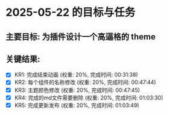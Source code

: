 # 2025-05-22 的目标与任务

## 主要目标: 为插件设计一个高逼格的 theme

## 关键结果:

- [x] KR1: 完成结束动画 (权重: 20%, 完成时间: 00:31:38)
- [x] KR2: 每个组件的名称修改 (权重: 20%, 完成时间: 00:47:44)
- [x] KR3: 主题颜色修改 (权重: 20%, 完成时间: 00:47:45)
- [x] KR4: 完成的md文件需要删除 (权重: 20%, 完成时间: 01:03:30)
- [x] KR5: 完成更新发布 (权重: 20%, 完成时间: 01:03:49)